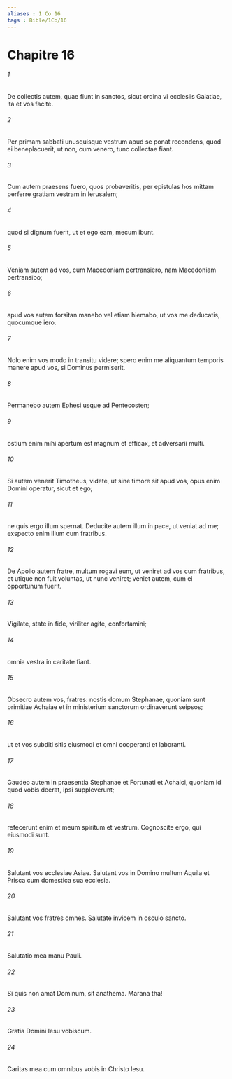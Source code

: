 ```yaml
---
aliases : 1 Co 16
tags : Bible/1Co/16
---
```


# Chapitre 16

###### 1
De collectis autem, quae fiunt in sanctos, sicut ordina vi ecclesiis Galatiae, ita et vos facite. 
###### 2
Per primam sabbati unusquisque vestrum apud se ponat recondens, quod ei beneplacuerit, ut non, cum venero, tunc collectae fiant. 
###### 3
Cum autem praesens fuero, quos probaveritis, per epistulas hos mittam perferre gratiam vestram in Ierusalem; 
###### 4
quod si dignum fuerit, ut et ego eam, mecum ibunt.
###### 5
Veniam autem ad vos, cum Macedoniam pertransiero, nam Macedoniam pertransibo; 
###### 6
apud vos autem forsitan manebo vel etiam hiemabo, ut vos me deducatis, quocumque iero. 
###### 7
Nolo enim vos modo in transitu videre; spero enim me aliquantum temporis manere apud vos, si Dominus permiserit. 
###### 8
Permanebo autem Ephesi usque ad Pentecosten; 
###### 9
ostium enim mihi apertum est magnum et efficax, et adversarii multi. 
###### 10
Si autem venerit Timotheus, videte, ut sine timore sit apud vos, opus enim Domini operatur, sicut et ego; 
###### 11
ne quis ergo illum spernat. Deducite autem illum in pace, ut veniat ad me; exspecto enim illum cum fratribus. 
###### 12
De Apollo autem fratre, multum rogavi eum, ut veniret ad vos cum fratribus, et utique non fuit voluntas, ut nunc veniret; veniet autem, cum ei opportunum fuerit.
###### 13
Vigilate, state in fide, viriliter agite, confortamini; 
###### 14
omnia vestra in caritate fiant. 
###### 15
Obsecro autem vos, fratres: nostis domum Stephanae, quoniam sunt primitiae Achaiae et in ministerium sanctorum ordinaverunt seipsos; 
###### 16
ut et vos subditi sitis eiusmodi et omni cooperanti et laboranti. 
###### 17
Gaudeo autem in praesentia Stephanae et Fortunati et Achaici, quoniam id quod vobis deerat, ipsi suppleverunt; 
###### 18
refecerunt enim et meum spiritum et vestrum. Cognoscite ergo, qui eiusmodi sunt.
###### 19
Salutant vos ecclesiae Asiae. Salutant vos in Domino multum Aquila et Prisca cum domestica sua ecclesia. 
###### 20
Salutant vos fratres omnes. Salutate invicem in osculo sancto.
###### 21
Salutatio mea manu Pauli. 
###### 22
Si quis non amat Dominum, sit anathema. Marana tha!
###### 23
Gratia Domini Iesu vobiscum. 
###### 24
Caritas mea cum omnibus vobis in Christo Iesu.
